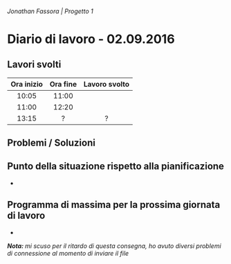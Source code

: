 ###### Jonathan Fassora | Progetto 1
# Diario di lavoro - 02.09.2016
## Lavori svolti

| Ora inizio | Ora fine | Lavoro svolto |
|:-------------:|:-------------:|:-----:|
| 10:05 | 11:00 |  |
| 11:00 | 12:20 |  |
| 13:15 | ? | ? |

## Problemi / Soluzioni

## Punto della situazione rispetto alla pianificazione
-
## Programma di massima per la prossima giornata di lavoro
-

<i> <b> Nota: </b> mi scuso per il ritardo di questa consegna, ho avuto diversi problemi di connessione al momento di inviare il file
